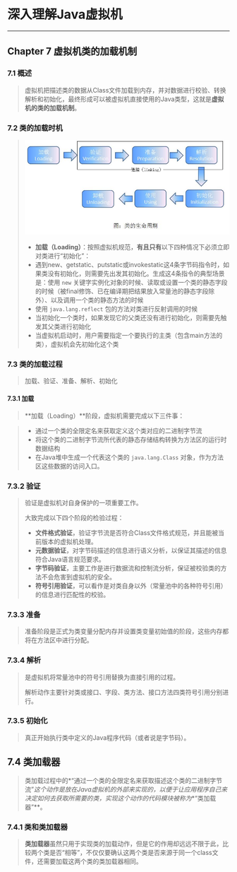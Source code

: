 # 深入理解Java虚拟机 #

---

## Chapter 7 虚拟机类的加载机制 ##

### 7.1 概述 ###

> 虚拟机把描述类的数据从Class文件加载到内存，并对数据进行校验、转换解析和初始化，最终形成可以被虚拟机直接使用的Java类型，这就是**虚拟机的类的加载机制**。

### 7.2 类的加载时机 ###
> ![类的生命周期](img/类的生命周期.jpg)
> 
> - **加载（Loading）**：按照虚拟机规范，**有且只有**以下四种情况下必须立即对类进行“初始化”：
>  - 遇到new、getstatic、putstatic或invokestatic这4条字节码指令时，如果类没有初始化，则需要先出发其初始化。生成这4条指令的典型场景是：使用 ```new``` 关键字实例化对象的时候、读取或设置一个类的静态字段的时候（被final修饰、已在编译期把结果放入常量池的静态字段除外）、以及调用一个类的静态方法的时候
>  - 使用 ```java.lang.reflect``` 包的方法对类进行反射调用的时候
>  - 当初始化一个类时，如果发现它的父类还没有进行初始化，则需要先触发其父类进行初始化
>  - 当虚拟机启动时，用户需要指定一个要执行的主类（包含main方法的类），虚拟机会先初始化这个类

### 7.3 类的加载过程 ###
> 加载、验证、准备、解析、初始化
#### 7.3.1 加载 ###
> **加载（Loading）**阶段，虚拟机需要完成以下三件事：

> - 通过一个类的全限定名来获取定义这个类对应的二进制字节流
> - 将这个类的二进制字节流所代表的静态存储结构转换为方法区的运行时数据结构
> - 在Java堆中生成一个代表这个类的 ```java.lang.Class``` 对象，作为方法区这些数据的访问入口。

### 7.3.2 验证 ###
> 验证是虚拟机对自身保护的一项重要工作。
> 
> 大致完成以下四个阶段的检验过程：
> 
> - **文件格式验证**，验证字节流是否符合Class文件格式规范，并且能被当前版本的虚拟机处理。
> - **元数据验证**，对字节码描述的信息进行语义分析，以保证其描述的信息符合Java语言规范要求。
> - **字节码验证**，主要工作是进行数据流和控制流分析，保证被校验类的方法不会危害到虚拟机的安全。
> - **符号引用验证**，可以看作是对类自身以外（常量池中的各种符号引用）的信息进行匹配性的校验。

### 7.3.3 准备 ###
> 准备阶段是正式为类变量分配内存并设置类变量初始值的阶段，这些内存都将在方法区中进行分配。

### 7.3.4 解析 ###
> 是虚拟机将常量池中的符号引用替换为直接引用的过程。
>  
> 解析动作主要针对类或接口、字段、类方法、接口方法四类符号引用分别进行。

### 7.3.5 初始化 ###
> 真正开始执行类中定义的Java程序代码（或者说是字节码）。

## 7.4 类加载器 ##
> 类加载过程中的*“通过一个类的全限定名来获取描述这个类的二进制字节流”*这个动作是放在Java虚拟机的外部来实现的，以便于让应用程序自己来决定如何去获取所需要的类，实现这个动作的代码模块被称为**“类加载器”**。

### 7.4.1 类和类加载器 ###
> **类加载器**虽然只用于实现类的加载动作，但是它的作用却远远不限于此，比较两个类是否“相等”，不仅仅要确认这两个类是否来源于同一个class文件，还需要加载这两个类的类加载器相同。
> 